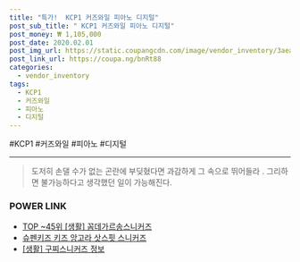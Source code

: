 ```yaml
--- 
title: "특가!  KCP1 커즈와일 피아노 디지털" 
post_sub_title: " KCP1 커즈와일 피아노 디지털" 
post_money: ₩ 1,105,000 
post_date: 2020.02.01 
post_img_url: https://static.coupangcdn.com/image/vendor_inventory/3aea/5c92243016470b8568ef592f2f74e7d0de4612f0a690a955b3a9400e374a.jpg 
post_link_url: https://coupa.ng/bnRt88 
categories: 
  - vendor_inventory 
tags: 
  - KCP1 
  - 커즈와일 
  - 피아노 
  - 디지털 
--- 
```

  #KCP1 #커즈와일 #피아노 #디지털 
<hr> 

> 도저히 손댈 수가 없는 곤란에 부딪혔다면 과감하게 그 속으로 뛰어들라 . 그리하면 불가능하다고 생각했던 일이 가능해진다. 


### POWER LINK

* <a href="https://blog.naver.com/an0733/221788184959" target="_blank"> TOP ~45위 [생활] 꼼데가르송스니커즈</a>
* <a href="https://blog.naver.com/sakai111/221785708270" target="_blank">슈펜키즈 키즈 앙고라 삿스핏 스니커즈</a>
* <a href="https://blog.naver.com/santokki14/221776069203" target="_blank"> [생활] 구찌스니커즈 정보 </a>
